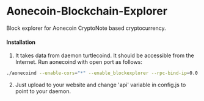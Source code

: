 # Aonecoin-Blockchain-Explorer
Block explorer for Aonecoin CryptoNote based cryptocurrency.

#### Installation

1) It takes data from daemon turtlecoind. It should be accessible from the Internet. Run aonecoind with open port as follows:
```bash
./aonecoind --enable-cors="*" --enable_blockexplorer --rpc-bind-ip=0.0.0.0 --rpc-bind-port=11898
```
2) Just upload to your website and change 'api' variable in config.js to point to your daemon.

